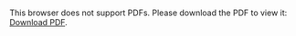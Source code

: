 <object data="/img/2024/Affiche 2024 v3.pdf" type="application/pdf" width="700px" height="700px">
    <embed src="/img/2024/Affiche 2024 v3.pdf">
        <p>This browser does not support PDFs. Please download the PDF to view it: <a href="/img/2024/Affiche 2024 v3.pdf">Download PDF</a>.</p>
    </embed>
</object>